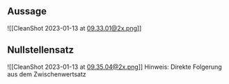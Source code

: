 ## Aussage

![[CleanShot 2023-01-13 at 09.33.01@2x.png]]

## Nullstellensatz

![[CleanShot 2023-01-13 at 09.35.04@2x.png]]
Hinweis: Direkte Folgerung aus dem Zwischenwertsatz
